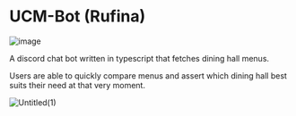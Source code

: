 ﻿# UCM-Bot (Rufina)
![image](https://github.com/airhornwho/UCM-Bot/assets/77591592/62a3690b-8d9d-4f8b-bfcd-d86fa79856c7)



A discord chat bot written in typescript that fetches dining hall menus.

Users are able to quickly compare menus and assert which dining hall best suits their need at that very moment.

![Untitled(1)](https://github.com/airhornwho/UCM-Bot/assets/77591592/65e25b06-02c8-4b6b-bb1e-e23d36eba82f)

